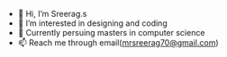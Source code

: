 - 👋 Hi, I’m Sreerag.s
- 👀 I’m interested in designing and coding
- 🌱 Currently persuing masters in computer science
- 📫 Reach me through email(mrsreerag70@gmail.com)

<!---
Mr-sreerag/Mr-sreerag is a ✨ special ✨ repository because its `README.md` (this file) appears on your GitHub profile.
You can click the Preview link to take a look at your changes.
--->
